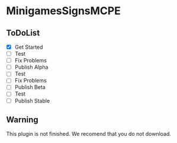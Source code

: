 MinigamesSignsMCPE
==================
## ToDoList

  - [x] Get Started
  - [ ] Test
  - [ ] Fix Problems 
  - [ ] Publish Alpha
  - [ ] Test
  - [ ] Fix Problems
  - [ ] Publish Beta
  - [ ] Test
  - [ ] Publish Stable

## Warning 
This plugin is not finished. We recomend that you do not download.
